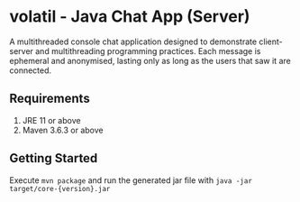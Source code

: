 # volatil - Java Chat App (Server)

A multithreaded console chat application designed to demonstrate client-server and multithreading programming practices. Each message is ephemeral and anonymised, lasting only as long as the users that saw it are connected.

## Requirements

1. JRE 11 or above
2. Maven 3.6.3 or above

## Getting Started

Execute `mvn package` and run the generated jar file with `java -jar target/core-{version}.jar`
